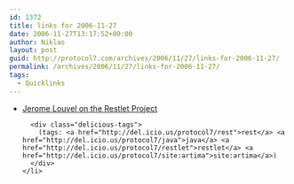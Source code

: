 ```yaml
---
id: 1372
title: links for 2006-11-27
date: 2006-11-27T13:17:52+00:00
author: Niklas
layout: post
guid: http://protocol7.com/archives/2006/11/27/links-for-2006-11-27/
permalink: /archives/2006/11/27/links-for-2006-11-27/
tags:
  - Quicklinks
---
```

<div class='microid-b24326e9d42ad0ff95cb83449997ce42732a6a9c'>
  <ul class="delicious">
    <li>
      <div class="delicious-link">
        <a href="http://www.artima.com/forums/flat.jsp?forum=276&#038;thread=184736">Jerome Louvel on the Restlet Project</a>
      </div>
      
      <div class="delicious-tags">
        (tags: <a href="http://del.icio.us/protocol7/rest">rest</a> <a href="http://del.icio.us/protocol7/java">java</a> <a href="http://del.icio.us/protocol7/restlet">restlet</a> <a href="http://del.icio.us/protocol7/site:artima">site:artima</a>)
      </div>
    </li>
  </ul>
</div>
